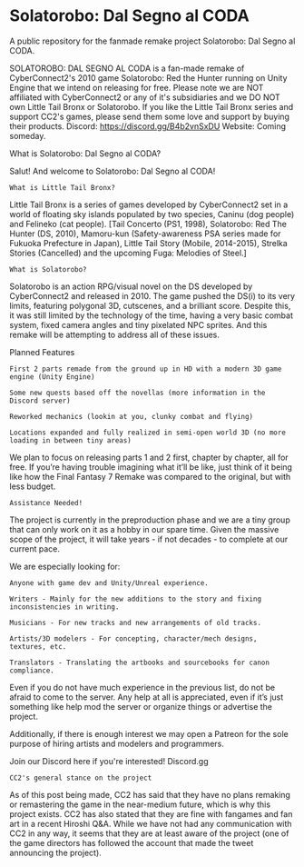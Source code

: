 # Solatorobo: Dal Segno al CODA
A public repository for the fanmade remake project Solatorobo: Dal Segno al CODA.

SOLATOROBO: DAL SEGNO AL CODA is a fan-made remake of CyberConnect2's 2010 game Solatorobo: Red the Hunter running on Unity Engine that we intend on releasing for free.
Please note we are NOT affiliated with CyberConnect2 or any of it's subsidiaries and we DO NOT own Little Tail Bronx or Solatorobo. If you like the Little Tail Bronx series and support CC2's games, please send them some love and support by buying their products.
Discord: https://discord.gg/B4b2vnSxDU
Website: Coming someday.


What is Solatorobo: Dal Segno al CODA?

Salut! And welcome to Solatorobo: Dal Segno al CODA!

    What is Little Tail Bronx?

Little Tail Bronx is a series of games developed by CyberConnect2 set in a world of floating sky islands populated by two species, Caninu (dog people) and Felineko (cat people). [Tail Concerto (PS1, 1998), Solatorobo: Red The Hunter (DS, 2010), Mamoru-kun (Safety-awareness PSA series made for Fukuoka Prefecture in Japan), Little Tail Story (Mobile, 2014-2015), Strelka Stories (Cancelled) and the upcoming Fuga: Melodies of Steel.]

    What is Solatorobo?

Solatorobo is an action RPG/visual novel on the DS developed by CyberConnect2 and released in 2010. The game pushed the DS(i) to its very limits, featuring polygonal 3D, cutscenes, and a brilliant score. Despite this, it was still limited by the technology of the time, having a very basic combat system, fixed camera angles and tiny pixelated NPC sprites. And this remake will be attempting to address all of these issues.

Planned Features

    First 2 parts remade from the ground up in HD with a modern 3D game engine (Unity Engine)

    Some new quests based off the novellas (more information in the Discord server)

    Reworked mechanics (lookin at you, clunky combat and flying)

    Locations expanded and fully realized in semi-open world 3D (no more loading in between tiny areas)

We plan to focus on releasing parts 1 and 2 first, chapter by chapter, all for free. If you’re having trouble imagining what it’ll be like, just think of it being like how the Final Fantasy 7 Remake was compared to the original, but with less budget.

    Assistance Needed!

The project is currently in the preproduction phase and we are a tiny group that can only work on it as a hobby in our spare time. Given the massive scope of the project, it will take years - if not decades - to complete at our current pace.

We are especially looking for:

    Anyone with game dev and Unity/Unreal experience.

    Writers - Mainly for the new additions to the story and fixing inconsistencies in writing.

    Musicians - For new tracks and new arrangements of old tracks.

    Artists/3D modelers - For concepting, character/mech designs, textures, etc.

    Translators - Translating the artbooks and sourcebooks for canon compliance.

Even if you do not have much experience in the previous list, do not be afraid to come to the server. Any help at all is appreciated, even if it’s just something like help mod the server or organize things or advertise the project.

Additionally, if there is enough interest we may open a Patreon for the sole purpose of hiring artists and modelers and programmers.

Join our Discord here if you're interested! Discord.gg

    CC2's general stance on the project

As of this post being made, CC2 has said that they have no plans remaking or remastering the game in the near-medium future, which is why this project exists. CC2 has also stated that they are fine with fangames and fan art in a recent Hiroshi Q&A. While we have not had any communication with CC2 in any way, it seems that they are at least aware of the project (one of the game directors has followed the account that made the tweet announcing the project).
